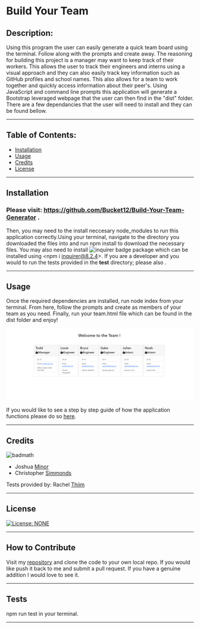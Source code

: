 # Build Your Team

## Description:

Using this program the user can easily generate a quick team board using the terminal. Follow along with the prompts and create away. The reasoning for building this project is a manager may want to keep track of their workers. This allows the user to track their engineers and interns using a visual approach and they can also easily track key information such as GitHub profiles and school names. This also allows for a team to work together and quickly access information about their peer's. Using JavaScript and command line prompts this application will generate a Bootstrap leveraged webpage that the user can then find in the "dist" folder. There are a few dependancies that the user will need to install and they can be found bellow.

---

## Table of Contents:

- [Installation](#installation)
- [Usage](#usage)
- [Credits](#credits)
- [License](#license)

---

## Installation
### Please visit: https://github.com/Bucket12/Build-Your-Team-Generator .
Then, you may need to the install neccesary node_modules to run this application correctly.Using your terminal, navigate to the directory you downloaded the files into and run npm install to download the necessary files. You may also need to install ![inquirer badge](https://img.shields.io/badge/Inquirer-v8.2.4-red) package which can be installed using <npm i inquirer@8.2.4>. If you are a developer and you would to run the tests provided in the __test__ directory; please also <run npm i jest>.

---

## Usage

Once the required dependencies are installed, run node index from your terminal. From here, follow the prompts and create as members of your team as you need. Finally, run your team.html file which can be found in the dist folder and enjoy!

![Image of Functioning Application](/src/snippet.PNG)

If you would like to see a step by step guide of how the application functions please do so [here](https://drive.google.com/file/d/1swxbY-ZycANMshKBNFVazVdcHRRWKbMv/view).

---

## Credits
![badmath](https://img.shields.io/github/languages/top/nielsenjared/badmath)

- Joshua [Minor](https://github.com/jminor90)
- Christopher [Simmonds](https://github.com/Christoph551)

Tests provided by: Rachel [Thiim](https://github.com/rxtATX)

---

## License

[![License: NONE](https://img.shields.io/badge/license-Unlicense-blue.svg)](https://unlicense.org/)


---

## How to Contribute

Visit my [repository](https://github.com/Bucket12/Build-Your-Team-Generator) and clone the code to your own local repo. If you would like push it back to me and submit a pull request. If you have a genuine addition I would love to see it.

---

## Tests

npm run test in your terminal.

---

